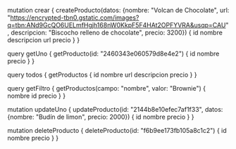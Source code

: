 
mutation crear { createProducto(datos: {nombre: "Volcan de Chocolate", url: "https://encrypted-tbn0.gstatic.com/images?q=tbn:ANd9GcQO6UELmfHgjh168nW0KkpF5F4HAt2OPFYVRA&usqp=CAU", descripcion: "Biscocho relleno de chocolate", precio: 3200}) { id nombre descripcion url precio } }

query getUno { getProducto(id: "2460343e060579d8e4e2") { id nombre precio } }

query todos { getProductos { id nombre url descripcion precio } }

query getFiltro { getProductos(campo: "nombre", valor: "Brownie") { nombre id precio } }

mutation updateUno { updateProducto(id: "2144b8e10efec7af1f33", datos: {nombre: "Budín de limon", precio: 2000}) { id nombre precio } }

mutation deleteProducto { deleteProducto(id: "f6b9ee173fb105a8c1c2") { id nombre precio } }